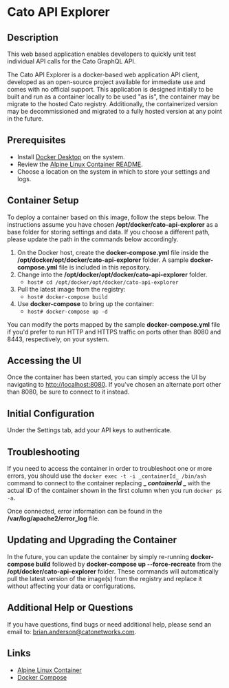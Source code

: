 # Cato API Explorer
 
## Description

This web based application enables developers to quickly unit test individual API calls for the Cato GraphQL API.

The Cato API Explorer is a docker-based web application API client, developed as an open-source project available for immediate use and comes with no official support. This application is designed initially to be built and run as a container locally to be used "as is", the container may be migrate to the hosted Cato registry. Additionally, the containerized version may be decommissioned and migrated to a fully hosted version at any point in the future.

## Prerequisites

- Install [Docker Desktop](https://docs.docker.com/desktop/) on the system.
- Review the [Alpine Linux Container README](https://hub.docker.com/_/alpine).
- Choose a location on the system in which to store your settings and logs.

## Container Setup

To deploy a container based on this image, follow the steps below.  The instructions assume you have chosen **/opt/docker/cato-api-explorer** as a base folder for storing settings and data.  If you choose a different path, please update the path in the commands below accordingly.

1. On the Docker host, create the **docker-compose.yml** file inside the **/opt/docker/opt/docker/cato-api-explorer** folder. A sample **docker-compose.yml** file is included in this repository.
1. Change into the **/opt/docker/opt/docker/cato-api-explorer** folder.
   - `host# cd /opt/docker/opt/docker/cato-api-explorer`
1. Pull the latest image from the registry:
   - `host# docker-compose build`
1. Use **docker-compose** to bring up the container:
   - `host# docker-compose up -d`

You can modify the ports mapped by the sample **docker-compose.yml** file if you'd prefer to run HTTP and HTTPS traffic on ports other than 8080 and 8443, respectively, on your system.

## Accessing the UI

Once the container has been started, you can simply access the UI by navigating to <http://localhost:8080>.  If you've chosen an alternate port other than 8080, be sure to connect to it instead.

## Initial Configuration

Under the Settings tab, add your API keys to authenticate.

## Troubleshooting

If you need to access the container in order to troubleshoot one or more errors, you should use the `docker exec -t -i _containerId_ /bin/ash` command to connect to the container replacing **_ _containerId_ _** with the actual ID of the container shown in the first column when you run `docker ps -a`.  

Once connected, error information can be found in the **/var/log/apache2/error_log** file.

## Updating and Upgrading the Container

In the future, you can update the container by simply re-running **docker-compose build** followed by **docker-compose up --force-recreate** from the **/opt/docker/cato-api-explorer** folder.  These commands will automatically pull the latest version of the image(s) from the registry and replace it without affecting your data or configurations.

## Additional Help or Questions

If you have questions, find bugs or need additional help, please send an email to:
[brian.anderson@catonetworks.com](mailto:brian.anderson@catonetworks.com).

## Links

- [Alpine Linux Container](https://hub.docker.com/_/alpine)
- [Docker Compose](https://github.com/docker/compose/)